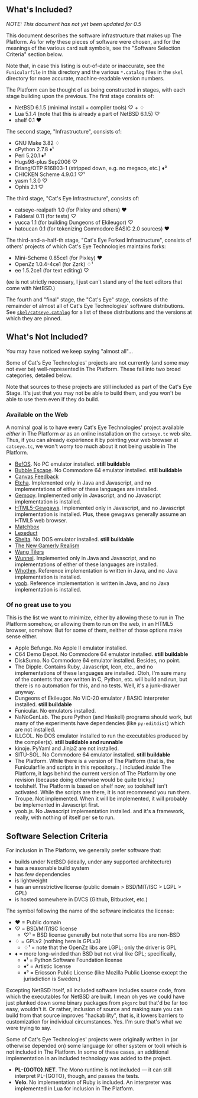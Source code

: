 What's Included?
----------------

_NOTE: This document has not yet been updated for 0.5_

This document describes the software infrastructure that makes up The Platform.
As for _why_ these pieces of software were chosen, and for the meanings of the
various card suit symbols, see the "Software Selection Criteria" section below.

Note that, in case this listing is out-of-date or inaccurate, see the
`Funicularfile` in this directory and the various `*.catalog` files in the
`skel` directory for more accurate, machine-readable version numbers.

The Platform can be thought of as being constructed in stages, with each
stage building upon the previous.  The first stage consists of:

*   NetBSD 6.1.5 (minimal install + compiler tools) ♡ + ♢
*   Lua 5.1.4 (note that this is already a part of NetBSD 6.1.5) ♡
*   shelf 0.1 ♥

The second stage, "Infrastructure", consists of:

*   GNU Make 3.82 ♢
*   cPython 2.7.8 ♦¹
*   Perl 5.20.1 ♦²
*   Hugs98-plus Sep2006 ♡
*   Erlang/OTP R16B03-1 (stripped down, e.g. no megaco, etc.) ♦³
*   CHICKEN Scheme 4.9.0.1 ♡¹
*   yasm 1.3.0 ♡
*   Ophis 2.1 ♡

The third stage, "Cat's Eye Infrastructure", consists of:

*   catseye-realpath 1.0     (for Pixley and others) ♥
*   Falderal 0.11            (for tests) ♡
*   yucca 1.1                (for building Dungeons of Ekileugor) ♡
*   hatoucan 0.1             (for tokenizing Commodore BASIC 2.0 sources) ♥

The third-and-a-half-th stage, "Cat's Eye Forked Infrastructure", consists of
others' projects of which Cat's Eye Technologies maintains forks:

*   Mini-Scheme 0.85ce1      (for Pixley) ♥
*   OpenZz 1.0.4-4ce1        (for Zzrk) ♢¹
*   ee 1.5.2ce1              (for text editing) ♡

(ee is not strictly necessary, I just can't stand any of the text editors
that come with NetBSD.)

The fourth and "final" stage, the "Cat's Eye" stage, consists of the
remainder of almost all of Cat's Eye Technologies' software distributions.
See [`skel/catseye.catalog`](skel/catseye.catalog) for a list of these
distributions and the versions at which they are pinned.

What's Not Included?
--------------------

You may have noticed we keep saying "almost all"...

Some of Cat's Eye Technologies' projects are not currently (and some
may not ever be) well-represented in The Platform.  These fall into
two broad categories, detailed below.

Note that sources to these projects are still included as part of the
Cat's Eye Stage.  It's just that you may not be able to build them, and
you won't be able to use them even if they do build.

### Available on the Web ###

A nominal goal is to have every Cat's Eye Technologies' project available
*either* in The Platform *or* as an online installation on the `catseye.tc`
web site.  Thus, if you can already experience it by pointing your web
browser at `catseye.tc`, we won't worry too much about it not being usable
in The Platform.

*   [BefOS](http://catseye.tc/installation/BefOS).  No PC emulator installed.
    **still buildable**
*   [Bubble Escape](http://catseye.tc/installation/Bubble_Escape).
    No Commodore 64 emulator installed.  **still buildable**
*   [Canvas Feedback](http://catseye.tc/installation/Canvas_Feedback)
*   [Etcha](http://catseye.tc/installation/Etcha).  Implemented only in Java
    and Javascript, and no implementations of either of these languages are
    installed.
*   [Gemooy](http://catseye.tc/installation/Gemooy).  Implemented only in
    Javascript, and no Javascript implementation is installed.
*   [HTML5-Gewgaws](http://catseye.tc/node/Gewgaw).
    Implemented only in Javascript, and no Javascript implementation is
    installed.  Plus, these gewgaws generally assume an HTML5 web browser.
*   [Matchbox](http://catseye.tc/installation/Matchbox)
*   [Lexeduct](http://catseye.tc/installation/Lexeduct)
*   [Shelta](http://catseye.tc/installation/Shelta).  No DOS emulator installed.
    **still buildable**
*   [The New Gamerly Realism](http://catseye.tc/installation/The_New_Gamerly_Realism)
*   [Wang Tilers](http://catseye.tc/installation/Wang_Tilers)
*   [Wunnel](http://catseye.tc/installation/Wunnel).  Implemented only in Java
    and Javascript, and no implementations of either of these languages are
    installed.
*   [Whothm](http://catseye.tc/installation/Whothm).  Reference implementation
    is written in Java, and no Java implementation is installed.
*   [yoob](http://catseye.tc/installation/yoob).  Reference implementation
    is written in Java, and no Java implementation is installed.

### Of no great use to you ###

This is the list we want to minimize, either by allowing these to run in
The Platform somehow, or allowing them to run on the web, in an HTML5 browser,
somehow.  But for some of them, neither of those options make sense either.

*   Apple Befunge.  No Apple II emulator installed.
*   C64 Demo Depot.  No Commodore 64 emulator installed.  **still buildable**
*   DiskSumo.  No Commodore 64 emulator installed.  Besides, no point.
*   The Dipple.  Contains Ruby, Javascript, Icon, etc., and no implementations
    of these languages are installed.  Otoh, I'm sure many of the contents that
    are written in C, Python, etc. will build and run, but there is no
    automation for this, and no tests.  Well, it's a junk-drawer anyway.
*   Dungeons of Ekileugor.  No VIC-20 emulator / BASIC interpreter installed.
    **still buildable**
*   Funicular.  No emulators installed.
*   NaNoGenLab.  The pure Python (and Haskell) programs should work, but many
    of the experiments have dependencies (like `py-editdist`) which are not
    installed.
*   ILLGOL.  No DOS emulator installed to run the executables produced by
    the compiler(s).  **still buildable and runnable**
*   kinoje.  PyYaml and Jinja2 are not installed.
*   SITU-SOL.  No Commodore 64 emulator installed.  **still buildable**
*   The Platform.  While there is a version of The Platform (that is,
    the Funicularfile and scripts in this repository...) included *inside*
    The Platform, it lags behind the current version of The Platform by
    one revision (because doing otherwise would be quite tricky.)
*   toolshelf.  The Platform is based on shelf now, so toolshelf isn't
    activated.  While the scripts are there, it is not recommend you run them.
*   Troupe.  Not implemented.  When it will be implemented, it will probably
    be implemented in Javascript first.
*   yoob.js.  No Javascript implementation installed.  and it's a framework,
    really, with nothing of itself per se to run.

Software Selection Criteria
---------------------------

For inclusion in The Platform, we generally prefer software that:

*   builds under NetBSD (ideally, under any supported architecture)
*   has a reasonable build system
*   has few dependencies
*   is lightweight
*   has an unrestrictive license (public domain > BSD/MIT/ISC > LGPL > GPL)
*   is hosted somewhere in DVCS (Github, Bitbucket, etc.)

The symbol following the name of the software indicates the license:

*   ♥ = Public domain
*   ♡ = BSD/MIT/ISC license
    *   ♡¹ = BSD license generally but note that some libs are non-BSD
*   ♢ = GPLv2 (nothing here is GPLv3)
    *   ♢¹ = note that the OpenZz libs are LGPL; only the driver is GPL
*   ♦ = more long-winded than BSD but not viral like GPL; specifically,
    *   ♦¹ = Python Software Foundation license
    *   ♦² = Artistic license
    *   ♦³ = Ericsson Public License (like Mozilla Public License except
        the jurisdiction is Sweden.)

Excepting NetBSD itself, all included software includes source code, from
which the executables for NetBSD are built.  I mean oh yes we could have
just plunked down some binary packages from `pkgsrc` but that'd be far too
easy, wouldn't it.  Or rather, inclusion of source and making sure you can
build from that source improves "hackability", that is, it lowers barriers
to customization for individual circumstances.  Yes.  I'm sure that's what
we were trying to say.

Some of Cat's Eye Technologies' projects were originally written in (or
otherwise depended on) some language (or other system or tool) which is not
included in The Platform.  In some of these cases, an additional implementation
in an included technology was added to the project.

*   **PL-{GOTO}.NET**.  The Mono runtime is not included — it can still
    interpret PL-{GOTO}, though, and passes the tests.
*   **Velo**.  No implementation of Ruby is included.  An interpreter was
    implemented in Lua for inclusion in The Platform.
